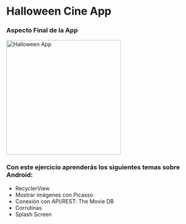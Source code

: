 # Halloween Cine App

### Aspecto Final de la App

<img src="../../img/11_Cine_Halloween.png" alt="Halloween App" width="300" />

### Con este ejercicio aprenderás los siguientes temas sobre Android:

- RecyclerView
- Mostrar imágenes con Picasso
- Conexión con API/REST: The Movie DB
- Corrutinas
- Splash Screen
